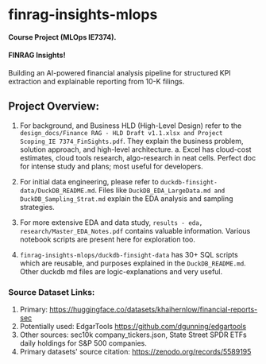 # finrag-insights-mlops

#### Course Project (MLOps IE7374).
#### FINRAG Insights!  

Building an AI-powered financial analysis pipeline for structured KPI extraction and explainable reporting from 10-K filings.

## Project Overview:
1. For background, and Business HLD (High-Level Design) refer to the `design_docs/Finance RAG - HLD Draft v1.1.xlsx and Project Scoping_IE 7374_FinSights.pdf`. They explain the business problem, solution approach, and high-level architecture.
    a. Excel has cloud-cost estimates, cloud tools research, algo-research in neat cells. Perfect doc for intense study and plans; most useful for developers.

2. For initial data engineering, please refer to `duckdb-finsight-data/DuckDB_README.md`. Files like `DuckDB_EDA_LargeData.md and DuckDB_Sampling_Strat.md` explain the EDA analysis and sampling strategies.

3. For more extensive EDA and data study, `results - eda, research/Master_EDA_Notes.pdf` contains valuable information. Various notebook scripts are present here for exploration too.

4. `finrag-insights-mlops/duckdb-finsight-data` has 30+ SQL scripts which are reusable, and purposes explained in the `DuckDB_README.md`. Other duckdb md files are logic-explanations and very useful. 
 


### Source Dataset Links:
1. Primary: https://huggingface.co/datasets/khaihernlow/financial-reports-sec
2. Potentially used: EdgarTools https://github.com/dgunning/edgartools
3. Other sources: sec10k company_tickers.json, State Street SPDR ETFs daily holdings for S&P 500 companies.
4. Primary datasets' source citation: https://zenodo.org/records/5589195


